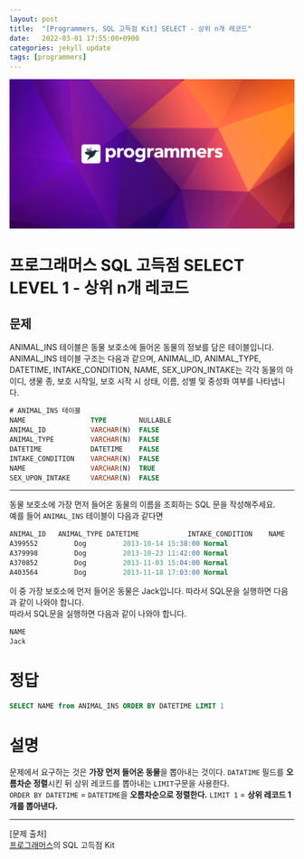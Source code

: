 ```yaml
---
layout: post
title:  "[Programmers, SQL 고득점 Kit] SELECT - 상위 n개 레코드"
date:   2022-03-01 17:55:00+0900
categories: jekyll update
tags: [programmers]
---
```


<p align="center"><img src="/assets/img/blog/정보/프로그래머스.png"></p>

# 프로그래머스 SQL 고득점 SELECT LEVEL 1 - 상위 n개 레코드
## 문제
ANIMAL_INS 테이블은 동물 보호소에 들어온 동물의 정보를 담은 테이블입니다. ANIMAL_INS 테이블 구조는 다음과 같으며, ANIMAL_ID, ANIMAL_TYPE, DATETIME, INTAKE_CONDITION, NAME, SEX_UPON_INTAKE는 각각 동물의 아이디, 생물 종, 보호 시작일, 보호 시작 시 상태, 이름, 성별 및 중성화 여부를 나타냅니다.  

```sql
# ANIMAL_INS 테이블
NAME                TYPE        NULLABLE
ANIMAL_ID           VARCHAR(N)	FALSE
ANIMAL_TYPE         VARCHAR(N)	FALSE
DATETIME            DATETIME	FALSE
INTAKE_CONDITION    VARCHAR(N)	FALSE
NAME                VARCHAR(N)	TRUE
SEX_UPON_INTAKE     VARCHAR(N)	FALSE
```
  
---
  
동물 보호소에 가장 먼저 들어온 동물의 이름을 조회하는 SQL 문을 작성해주세요.  
예를 들어 `ANIMAL_INS` 테이블이 다음과 같다면  

```sql
ANIMAL_ID	ANIMAL_TYPE	DATETIME	        INTAKE_CONDITION	NAME	        SEX_UPON_INTAKE
A399552	        Dog	        2013-10-14 15:38:00	Normal	                Jack	        Neutered Male
A379998	        Dog	        2013-10-23 11:42:00	Normal	                Disciple	Intact Male
A370852	        Dog	        2013-11-03 15:04:00	Normal	                Katie	        Spayed Female
A403564	        Dog	        2013-11-18 17:03:00	Normal	                Anna	        Spayed Female
```

이 중 가장 보호소에 먼저 들어온 동물은 Jack입니다. 따라서 SQL문을 실행하면 다음과 같이 나와야 합니다.  
따라서 SQL문을 실행하면 다음과 같이 나와야 합니다.  

```sql
NAME
Jack
```


# 정답
```sql
SELECT NAME from ANIMAL_INS ORDER BY DATETIME LIMIT 1
```

# 설명
문제에서 요구하는 것은 **가장 먼저 들어온 동물**을 뽑아내는 것이다. `DATATIME` 필드를 **오름차순 정렬**시킨 뒤 상위 레코드를 뽑아내는 `LIMIT`구문을 사용한다.  
`ORDER BY DATETIME` = `DATETIME`을 **오름차순으로 정렬한다.**
`LIMIT 1` = **상위 레코드 1개를 뽑아낸다.**

---
[문제 출처]  
[프로그래머스](https://programmers.co.kr/)의 SQL 고득점 Kit  